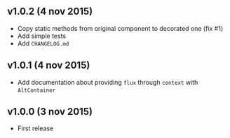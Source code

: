 ## v1.0.2 (4 nov 2015)

* Copy static methods from original component to decorated one (fix #1)
* Add simple tests
* Add `CHANGELOG.md`

## v1.0.1 (4 nov 2015)

* Add documentation about providing `flux` through `context` with `AltContainer`

## v1.0.0 (3 nov 2015)

* First release

